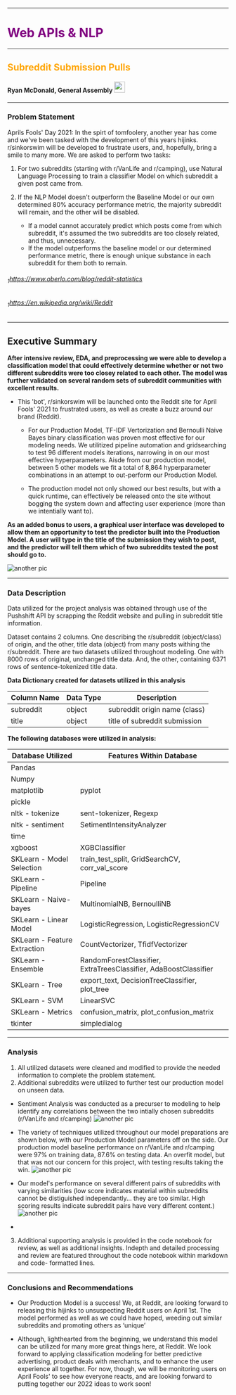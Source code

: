 
---
# <span style="color:Purple">Web APIs & NLP</span> 
---
## <span style="color:Orange">Subreddit Submission Pulls</span>      

#### Ryan McDonald, General Assembly <img src="./resources/GA.png" width="25" height="25" />

---
### Problem Statement
Aprils Fools' Day 2021: In the spirt of tomfoolery, another year has come and we've been tasked with the development of this years hijinks.  r/sinkorswim will be developed to frustrate users, and, hopefully, bring a smile to many more.  We are asked to perform two tasks:

   1. For two subreddits (starting with r/VanLife and r/camping), use Natural Language Processing to train a classifier Model on which subreddit a given post came from. 
   
   2. If the NLP Model doesn't outperform the Baseline Model or our own determined 80% accuracy performance metric, the majority subreddit will remain, and the other will be disabled. 
       * If a model cannot accurately predict which posts come from which subreddit, it's assumed the two subreddits are too closely related, and thus, unnecessary. 
       * If the model outperforms the baseline model or our determined performance metric, there is enough unique substance in each subreddit for them both to remain.
        
###### $_{1}$https://www.oberlo.com/blog/reddit-statistics
###### $_{1}$https://en.wikipedia.org/wiki/Reddit


 ---
## Executive Summary
**After intensive review, EDA, and preprocessing we were able to develop a classification model that could effectively determine whether or not two different subreddits were too closey related to each other. The model was further validated on several random sets of subreddit communities with excellent results.**
   
   -  This 'bot', r/sinkorswim will be launched onto the Reddit site for April Fools' 2021 to frustrated users, as well as create a buzz around our brand (Reddit). 
        
        -  For our Production Model, TF-IDF Vertorization and Bernoulli Naive Bayes binary classification was proven most effective for our modeling needs. We utilitized pipeline automation and gridsearching to test 96 different models iterations, narrowing in on our most effective hyperparameters. Aisde from our production model, between 5 other models we fit a total of 8,864 hyperparameter combinations in an attempt to out-perform our Production Model. 
        
        - The production model not only showed our best results, but with a quick runtime, can effectively be released onto the site without bogging the system down and affecting user experience (more than we intentially want to).
        
**As an added bonus to users, a graphical user interface was developed to allow them an opportunity to test the predictor built into the Production Model. A user will type in the title of the submission they wish to post, and the predictor will tell them which of two subreddits tested the post should go to.**

![another pic](./resources/gui_pic.PNG) 
           
---
### Data Description
Data utilized for the project analysis was obtained through use of the Pushshift API by scrapping the Reddit website and pulling in subreddit title information. 

Dataset contains 2 columns.  One describing the r/subreddit (object/class) of origin, and the other, title data (object) from many posts withing the r/subreddit. There are two datasets utilized throughout modeling.  One with 8000 rows of original, unchanged title data. And, the other, containing 6371 rows of sentence-tokenized title data.

**Data Dictionary created for datasets utilized in this analysis**


| Column Name     | Data Type | Description                                       |
|-----------------|-----------|---------------------------------------------------|
| subreddit             | object     | subreddit origin name (class)                               |
| title             | object     | title of subreddit submission                     |

 
**The following databases were utilized in analysis:**

| Database Utilized            | Features Within Database                                         |
|------------------------------|------------------------------------------------------------------|
| Pandas                       |                                                                  |
| Numpy                        |                                                                  |
| matplotlib                   | pyplot                                                           |
| pickle                       |                                                                  |
| nltk - tokenize              | sent-tokenizer, Regexp                                           |
| nltk - sentiment             | SetimentIntensityAnalyzer                                        |
| time                         |                                                                  |
| xgboost                      | XGBClassifier                                                    |
| SKLearn - Model Selection    | train_test_split, GridSearchCV, corr_val_score                   |
| SKLearn - Pipeline           | Pipeline                                                         |
| SKLearn - Naive-bayes        | MultinomialNB, BernoulliNB                                       |
| SKLearn - Linear Model       | LogisticRegression, LogisticRegressionCV                         |
| SKLearn - Feature Extraction | CountVectorizer, TfidfVectorizer                                 |
| SKLearn - Ensemble           | RandomForestClassifier, ExtraTreesClassifier, AdaBoostClassifier |
| SKLearn - Tree               | export_text, DecisionTreeClassifier, plot_tree                   |
| SKLearn - SVM                | LinearSVC                                                        |
| SKLearn - Metrics            | confusion_matrix, plot_confusion_matrix                          |
| tkinter                      | simpledialog                                                     |

---      
### Analysis

1. All utilized datasets were cleaned and modified to provide the needed information to complete the problem statement.
2. Additional subreddits were utilized to further test our production model on unseen data.
  
  -  Sentiment Analysis was conducted as a precurser to modeling to help identify any correlations between the two intially chosen subreddits (r/VanLife and r/camping)
      ![another pic](./resources/sentiment_table.JPG)
  
  -  The variety of techniques utilized throughout our model preparations are shown below, with our Production Model parameters off on the side. Our production model baseline performance on r/VanLife and r/camping were 97% on training data, 87.6% on testing data.  An overfit model, but that was not our concern for this project, with testing results taking the win.
      ![another pic](./resources/model_params.JPG)

   -  Our model's performance on several different pairs of subreddits with varying similarities (low score indicates material within subreddits cannot be distiguished independantly... they are too similar.  High scoring results indicate subreddit pairs have very different content.)
      ![another pic](./resources/follow_up_performance.PNG) 


 
-

3.  Additional supporting analysis is provided in the code notebook for review, as well as additional insights. Indepth and detailed processing and review are featured throughout the code notebook within markdown and code- formatted lines. 

---
### Conclusions and Recommendations
   
   -  Our Production Model is a success!  We, at Reddit, are looking forward to releasing this hijinks to unsuspecting Reddit users on April 1st. The model performed as well as we could have hoped, weeding out similar subreddits and promoting others as ‘unique’
 
     
   -  Although, lighthearted from the beginning, we understand this model can be utilized for many more great things here, at Reddit.  We look forward to applying classification modeling for better predictive advertising, product deals with merchants, and to enhance the user experience all together.  For now, though, we will be monitoring users on April Fools' to see how everyone reacts, and are looking forward to putting together our 2022 ideas to work soon!

  